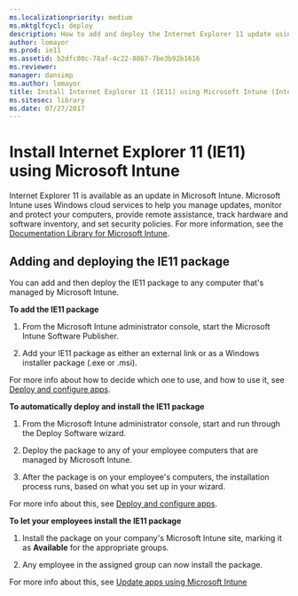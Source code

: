 ```yaml
---
ms.localizationpriority: medium
ms.mktglfcycl: deploy
description: How to add and deploy the Internet Explorer 11 update using Microsoft Intune.
author: lomayor
ms.prod: ie11
ms.assetid: b2dfc08c-78af-4c22-8867-7be3b92b1616
ms.reviewer: 
manager: dansimp
ms.author: lomayor
title: Install Internet Explorer 11 (IE11) using Microsoft Intune (Internet Explorer 11 for IT Pros)
ms.sitesec: library
ms.date: 07/27/2017
---
```



# Install Internet Explorer 11 (IE11) using Microsoft Intune
Internet Explorer 11 is available as an update in Microsoft Intune. Microsoft Intune uses Windows cloud services to help you manage updates, monitor and protect your computers, provide remote assistance, track hardware and software inventory, and set security policies. For more information, see the [Documentation Library for Microsoft Intune](https://go.microsoft.com/fwlink/p/?LinkId=301805).

## Adding and deploying the IE11 package
You can add and then deploy the IE11 package to any computer that's managed by Microsoft Intune.

 **To add the IE11 package**

1.  From the Microsoft Intune administrator console, start the Microsoft Intune Software Publisher.

2.  Add your IE11 package as either an external link or as a Windows installer package (.exe or .msi). 

For more info about how to decide which one to use, and how to use it, see [Deploy and configure apps](https://go.microsoft.com/fwlink/p/?LinkId=301806).

 **To automatically deploy and install the IE11 package**

1.  From the Microsoft Intune administrator console, start and run through the Deploy Software wizard.

2.  Deploy the package to any of your employee computers that are managed by Microsoft Intune.

3.  After the package is on your employee's computers, the installation process runs, based on what you set up in your wizard. 

For more info about this, see [Deploy and configure apps](https://go.microsoft.com/fwlink/p/?LinkId=301806).

 **To let your employees install the IE11 package**

1.  Install the package on your company's Microsoft Intune site, marking it as **Available** for the appropriate groups.

2.  Any employee in the assigned group can now install the package. 

For more info about this, see [Update apps using Microsoft Intune](https://go.microsoft.com/fwlink/p/?LinkId=301808)

 

 



